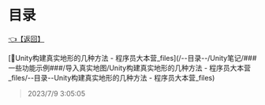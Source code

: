 # 目录  


[👈【返回】](/--目录--/Unity笔记/###一些功能示例###/--目录--###一些功能示例###)  


[📁Unity构建真实地形的几种方法 - 程序员大本营_files](/--目录--/Unity笔记/###一些功能示例###/导入真实地图/Unity构建真实地形的几种方法 - 程序员大本营_files/--目录--Unity构建真实地形的几种方法 - 程序员大本营_files)  







> 2023/7/9 3:05:05

